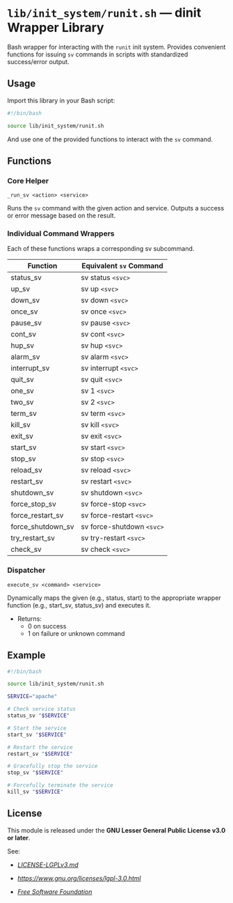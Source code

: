# `lib/init_system/runit.sh` — dinit Wrapper Library

Bash wrapper for interacting with the `runit` init system. Provides convenient functions for issuing `sv` commands in scripts with standardized success/error output.

## Usage

Import this library in your Bash script:

```bash
#!/bin/bash

source lib/init_system/runit.sh
```

And use one of the provided functions to interact with the `sv` command.

## Functions

### Core Helper

`_run_sv <action> <service>`

Runs the `sv` command with the given action and service. Outputs a success or error message based on the result.

### Individual Command Wrappers

Each of these functions wraps a corresponding sv subcommand.

| **Function**      | **Equivalent `sv` Command**  |
|-------------------|------------------------------|
| status_sv         | sv status `<svc>`            |
| up_sv             | sv up `<svc>`                |
| down_sv           | sv down `<svc>`              |
| once_sv           | sv once `<svc>`              |
| pause_sv          | sv pause `<svc>`             |
| cont_sv           | sv cont `<svc>`              |
| hup_sv            | sv hup `<svc>`               |
| alarm_sv          | sv alarm `<svc>`             |
| interrupt_sv      | sv interrupt `<svc>`         |
| quit_sv           | sv quit `<svc>`              |
| one_sv            | sv 1 `<svc>`                 |
| two_sv            | sv 2 `<svc>`                 |
| term_sv           | sv term `<svc>`              |
| kill_sv           | sv kill `<svc>`              |
| exit_sv           | sv exit `<svc>`              |
| start_sv          | sv start `<svc>`             |
| stop_sv           | sv stop `<svc>`              |
| reload_sv         | sv reload `<svc>`            |
| restart_sv        | sv restart `<svc>`           |
| shutdown_sv       | sv shutdown `<svc>`          |
| force_stop_sv     | sv force-stop `<svc>`        |
| force_restart_sv  | sv force-restart `<svc>`     |
| force_shutdown_sv | sv force-shutdown `<svc>`    |
| try_restart_sv    | sv try-restart `<svc>`       |
| check_sv          | sv check `<svc>`             |

### Dispatcher

`execute_sv <command> <service>`

Dynamically maps the given <command> (e.g., status, start) to the appropriate wrapper function (e.g., start_sv, status_sv) and executes it.

- Returns:
  - 0 on success
  - 1 on failure or unknown command

## Example

```bash
#!/bin/bash

source lib/init_system/runit.sh

SERVICE="apache"

# Check service status
status_sv "$SERVICE"

# Start the service
start_sv "$SERVICE"

# Restart the service
restart_sv "$SERVICE"

# Gracefully stop the service
stop_sv "$SERVICE"

# Forcefully terminate the service
kill_sv "$SERVICE"
```

## License

This module is released under the **GNU Lesser General Public License v3.0 or later**.

See:

- [_LICENSE-LGPLv3.md_](https://github.com/Archetypum/tum-bash/blob/master/LICENSE-LGPLv3.md)

- _https://www.gnu.org/licenses/lgpl-3.0.html_

- [_Free Software Foundation_](https://www.fsf.org/)
